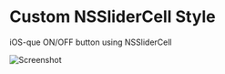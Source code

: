 Custom NSSliderCell Style
=========================

iOS-que ON/OFF button using NSSliderCell

![Screenshot](http://penck.de/img/code/CustomSliderCellExample.png)
